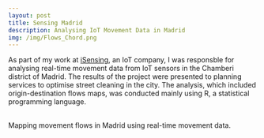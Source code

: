 ```yaml
---
layout: post
title: Sensing Madrid
description: Analysing IoT Movement Data in Madrid
img: /img/Flows_Chord.png
---
```

As part of my work at <a href="http://isensing.co.uk/portfolios/chamberi-district-city-of-madrid/">iSensing</a>, an IoT company, I was responsble for analysing real-time movement data from IoT sensors in the Chamberi district of Madrid. The results of the project were presented to planning services to optimise street cleaning in the city. The analysis, which included origin-destination flows maps, was conducted mainly using R, a statistical programming language.

<div class="img_row">
	<img class="col one" src="{{ site.baseurl }}/img/Flows_Chord.png" alt="" title=""/>
	<img class="col two" src="{{ site.baseurl }}/img/madrid_map.png" alt="" title=""/>
</div>
<div class="col three caption">
	Mapping movement flows in Madrid using real-time movement data.
</div>
